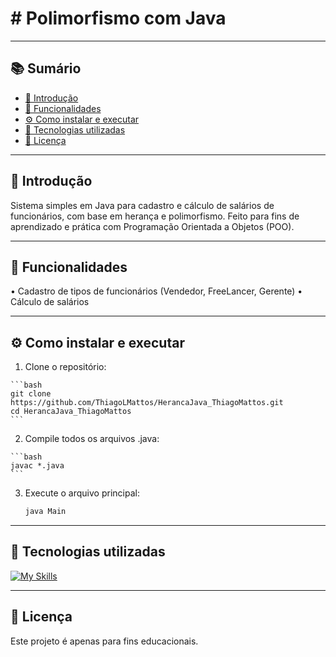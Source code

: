 # # Polimorfismo com Java

---

## 📚 Sumário
- [📌 Introdução](#-introdução)
- [🧠 Funcionalidades](#-funcionalidades)
- [⚙️ Como instalar e executar](#%EF%B8%8F-como-instalar-e-executar)
- [💠 Tecnologias utilizadas](#-tecnologias-utilizadas)
- [📄 Licença](#-licença)

---

## 📌 Introdução
  Sistema simples em Java para cadastro e cálculo de salários de funcionários, com base em herança e polimorfismo.
  Feito para fins de aprendizado e prática com Programação Orientada a Objetos (POO).

---

## 🧠 Funcionalidades

  • Cadastro de tipos de funcionários (Vendedor, FreeLancer, Gerente)
  • Cálculo de salários

---

## ⚙️ Como instalar e executar

  1. Clone o repositório:

    ```bash
    git clone https://github.com/ThiagoLMattos/HerancaJava_ThiagoMattos.git
    cd HerancaJava_ThiagoMattos
    ```

  2. Compile todos os arquivos .java:
   
    ```bash
    javac *.java
    ```

3. Execute o arquivo principal:
   
    ```bash
    java Main
    ```
    
---

## 💠 Tecnologias utilizadas

[![My Skills](https://skillicons.dev/icons?i=java&theme=light)](https://skillicons.dev) 

---

## 📄 Licença

  Este projeto é apenas para fins educacionais.
